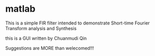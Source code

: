# matlab

This is a simple FIR filter intended to demonstrate Short-time Fourier Transform analysis and Synthesis

this is a GUI written by Chuanmudi Qin

Suggestions are MORE than welecomed!!! 
